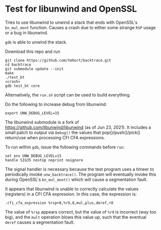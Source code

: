 # Test for libunwind and OpenSSL

Tries to use libunwind to unwind a stack that ends with OpenSSL's `bn_mul_mont` function. Causes a crash due to either some strange `RSP` usage or a bug in libunwind.

`gdb` is able to unwind the stack.

Download this repo and run

```
git clone https://github.com/tmhort/backtrace.git
cd backtrace
git submodule update --init
make
./test_bt
<crash>
gdb test_bt core
```

Alternatively, the `run.sh` script can be used to build everything.

Do the following to increase debug from libunwind:
```
export UNW_DEBUG_LEVEL=15
```

The libunwind submodule is a fork of https://github.com/libunwind/libunwind (as of Jun 23, 2021).
It includes a small patch to output via `Debug()` the values that pop()/push()/pick() return/use
when processing CFI CFA expressions.

To run within `gdb`, issue the following commands before `run`:
```
set env UNW_DEBUG_LEVEL=15
handle SIG35 nostop noprint noignore
```

The signal handler is necessary because the test program uses a timeer to periodically invoke
`unw_backtrace()`. The program will eventually invoke this during OpenSSL's `bn_mul_mont()`
which will cause a segmentation fault.

It appears that libunwind is unable to correctly calculate the values (registers) in a CFI CFA
expression. In this case, the expression is:
```
.cfi_cfa_expression %rsp+8,%r9,8,mul,plus,deref,+8
```
The value of `%rsp` appears correct, but the value of `%r9` is incorrect (way too big), and the
`mult` operation blows this value up, such that the eventual `deref` causes a segmentation fault.
